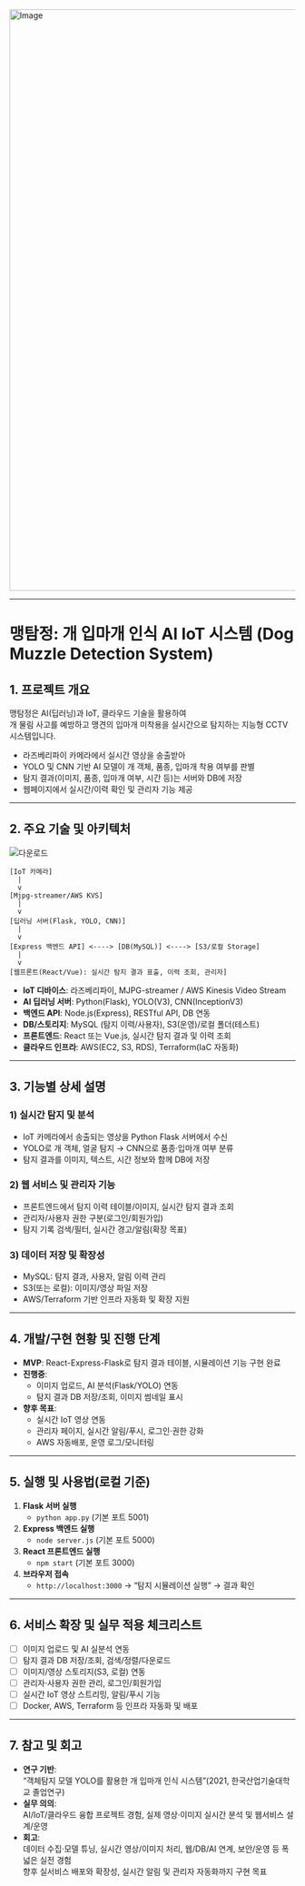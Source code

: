 <img width="1536" height="1024" alt="Image" src="https://github.com/user-attachments/assets/0aa82a48-f372-45c9-ba39-e5fc5a6955ed" />


---
# 맹탐정: 개 입마개 인식 AI IoT 시스템 (Dog Muzzle Detection System)

## 1. 프로젝트 개요

맹탐정은 AI(딥러닝)과 IoT, 클라우드 기술을 활용하여  
개 물림 사고를 예방하고 맹견의 입마개 미착용을 실시간으로 탐지하는 지능형 CCTV 시스템입니다.

- 라즈베리파이 카메라에서 실시간 영상을 송출받아  
- YOLO 및 CNN 기반 AI 모델이 개 객체, 품종, 입마개 착용 여부를 판별  
- 탐지 결과(이미지, 품종, 입마개 여부, 시간 등)는 서버와 DB에 저장  
- 웹페이지에서 실시간/이력 확인 및 관리자 기능 제공

---

## 2. 주요 기술 및 아키텍처

![다운로드](https://user-images.githubusercontent.com/77565332/131991397-3aeeabd8-9320-44c8-9c8d-04ec2301927e.png)

```plaintext
[IoT 카메라]
  |
  v
[Mjpg-streamer/AWS KVS]
  |
  v
[딥러닝 서버(Flask, YOLO, CNN)]
  |
  v
[Express 백엔드 API] <----> [DB(MySQL)] <----> [S3/로컬 Storage]
  |
  v
[웹프론트(React/Vue): 실시간 탐지 결과 표출, 이력 조회, 관리자]

```
- **IoT 디바이스**: 라즈베리파이, MJPG-streamer / AWS Kinesis Video Stream  
- **AI 딥러닝 서버**: Python(Flask), YOLO(V3), CNN(InceptionV3)  
- **백엔드 API**: Node.js(Express), RESTful API, DB 연동  
- **DB/스토리지**: MySQL (탐지 이력/사용자), S3(운영)/로컬 폴더(테스트)  
- **프론트엔드**: React 또는 Vue.js, 실시간 탐지 결과 및 이력 조회  
- **클라우드 인프라**: AWS(EC2, S3, RDS), Terraform(IaC 자동화)

---

## 3. 기능별 상세 설명

### 1) 실시간 탐지 및 분석  
- IoT 카메라에서 송출되는 영상을 Python Flask 서버에서 수신  
- YOLO로 개 객체, 얼굴 탐지 → CNN으로 품종·입마개 여부 분류  
- 탐지 결과를 이미지, 텍스트, 시간 정보와 함께 DB에 저장

### 2) 웹 서비스 및 관리자 기능  
- 프론트엔드에서 탐지 이력 테이블/이미지, 실시간 탐지 결과 조회  
- 관리자/사용자 권한 구분(로그인/회원가입)  
- 탐지 기록 검색/필터, 실시간 경고/알림(확장 목표)

### 3) 데이터 저장 및 확장성  
- MySQL: 탐지 결과, 사용자, 알림 이력 관리  
- S3(또는 로컬): 이미지/영상 파일 저장  
- AWS/Terraform 기반 인프라 자동화 및 확장 지원

---

## 4. 개발/구현 현황 및 진행 단계

- **MVP**: React-Express-Flask로 탐지 결과 테이블, 시뮬레이션 기능 구현 완료
- **진행중**:  
  - 이미지 업로드, AI 분석(Flask/YOLO) 연동  
  - 탐지 결과 DB 저장/조회, 이미지 썸네일 표시  
- **향후 목표**:  
  - 실시간 IoT 영상 연동  
  - 관리자 페이지, 실시간 알림/푸시, 로그인·권한 강화  
  - AWS 자동배포, 운영 로그/모니터링

---

## 5. 실행 및 사용법(로컬 기준)

1. **Flask 서버 실행**  
   - `python app.py` (기본 포트 5001)
2. **Express 백엔드 실행**  
   - `node server.js` (기본 포트 5000)
3. **React 프론트엔드 실행**  
   - `npm start` (기본 포트 3000)
4. **브라우저 접속**  
   - `http://localhost:3000` → “탐지 시뮬레이션 실행” → 결과 확인

---

## 6. 서비스 확장 및 실무 적용 체크리스트

- [ ] 이미지 업로드 및 AI 실분석 연동
- [ ] 탐지 결과 DB 저장/조회, 검색/정렬/다운로드
- [ ] 이미지/영상 스토리지(S3, 로컬) 연동
- [ ] 관리자·사용자 권한 관리, 로그인/회원가입
- [ ] 실시간 IoT 영상 스트리밍, 알림/푸시 기능
- [ ] Docker, AWS, Terraform 등 인프라 자동화 및 배포

---

## 7. 참고 및 회고

- **연구 기반**:  
  “객체탐지 모델 YOLO를 활용한 개 입마개 인식 시스템”(2021, 한국산업기술대학교 졸업연구)  
- **실무 의의**:  
  AI/IoT/클라우드 융합 프로젝트 경험, 실제 영상·이미지 실시간 분석 및 웹서비스 설계/운영  
- **회고**:  
  데이터 수집·모델 튜닝, 실시간 영상/이미지 처리, 웹/DB/AI 연계, 보안/운영 등 폭넓은 실전 경험  
  향후 실서비스 배포와 확장성, 실시간 알림 및 관리자 자동화까지 구현 목표
